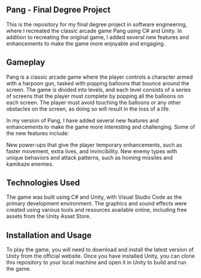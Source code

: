 ## Pang - Final Degree Project
This is the repository for my final degree project in software engineering, where I recreated the classic arcade game Pang using C# and Unity. In addition to recreating the original game, I added several new features and enhancements to make the game more enjoyable and engaging.

## Gameplay
Pang is a classic arcade game where the player controls a character armed with a harpoon gun, tasked with popping balloons that bounce around the screen. The game is divided into levels, and each level consists of a series of screens that the player must complete by popping all the balloons on each screen. The player must avoid touching the balloons or any other obstacles on the screen, as doing so will result in the loss of a life.

In my version of Pang, I have added several new features and enhancements to make the game more interesting and challenging. Some of the new features include:

New power-ups that give the player temporary enhancements, such as faster movement, extra lives, and invincibility.
New enemy types with unique behaviors and attack patterns, such as homing missiles and kamikaze enemies.

## Technologies Used
The game was built using C# and Unity, with Visual Studio Code as the primary development environment. The graphics and sound effects were created using various tools and resources available online, including free assets from the Unity Asset Store.

## Installation and Usage
To play the game, you will need to download and install the latest version of Unity from the official website. Once you have installed Unity, you can clone this repository to your local machine and open it in Unity to build and run the game.

